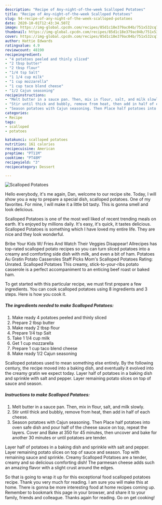 ```yaml
---
description: "Recipe of Any-night-of-the-week Scalloped Potatoes"
title: "Recipe of Any-night-of-the-week Scalloped Potatoes"
slug: 94-recipe-of-any-night-of-the-week-scalloped-potatoes
date: 2020-10-01T12:43:34.507Z
image: https://img-global.cpcdn.com/recipes/85d1c18e379ac04b/751x532cq70/scalloped-potatoes-recipe-main-photo.jpg
thumbnail: https://img-global.cpcdn.com/recipes/85d1c18e379ac04b/751x532cq70/scalloped-potatoes-recipe-main-photo.jpg
cover: https://img-global.cpcdn.com/recipes/85d1c18e379ac04b/751x532cq70/scalloped-potatoes-recipe-main-photo.jpg
author: Hattie Edwards
ratingvalue: 4.9
reviewcount: 48190
recipeingredient:
- "4 potatoes peeled and thinly sliced"
- "2 tbsp butter"
- "2 tbsp flour"
- "1/4 tsp Salt"
- "1 1/4 cup milk"
- "1 cup mozzarella"
- "1 cup taco blend cheese"
- "1/2 Cajun seasoning"
recipeinstructions:
- "Melt butter in a sauce pan. Then, mix in flour, salt, and milk slowly."
- "Stir until thick and bubbly, remove from heat, then add in half of each cheese."
- "Season potatoes with Cajun seasoning. Then Place half potatoes into oven safe dish and pour half of the cheese sauce on top, repeat the layers. Cover and Bake at 350 for 45 minutes, then uncover and bake for another 30 minutes or until potatoes are tender."
categories:
- Recipe
tags:
- scalloped
- potatoes

katakunci: scalloped potatoes 
nutrition: 161 calories
recipecuisine: American
preptime: "PT11M"
cooktime: "PT48M"
recipeyield: "3"
recipecategory: Dessert

---
```



![Scalloped Potatoes](https://img-global.cpcdn.com/recipes/85d1c18e379ac04b/751x532cq70/scalloped-potatoes-recipe-main-photo.jpg)

Hello everybody, it's me again, Dan, welcome to our recipe site. Today, I will show you a way to prepare a special dish, scalloped potatoes. One of my favorites. For mine, I will make it a little bit tasty. This is gonna smell and look delicious.

Scalloped Potatoes is one of the most well liked of recent trending meals on earth. It's enjoyed by millions daily. It's easy, it's quick, it tastes delicious. Scalloped Potatoes is something which I have loved my entire life. They are nice and they look wonderful.

Bribe Your Kids W/ Fries And Watch Their Veggies Disappear! Allrecipes has top-rated scalloped potato recipes so you can turn sliced potatoes into a creamy and comforting side dish with milk, and even a bit of ham. Potatoes Au Gratin Potato Casseroles Staff Picks Mom&#39;s Scalloped Potatoes Rating: Unrated. Scalloped Potatoes This creamy, stick-to-your-ribs potato casserole is a perfect accompaniment to an enticing beef roast or baked ham.


To get started with this particular recipe, we must first prepare a few ingredients. You can cook scalloped potatoes using 8 ingredients and 3 steps. Here is how you cook it.

<!--inarticleads1-->

##### The ingredients needed to make Scalloped Potatoes:

1. Make ready 4 potatoes peeled and thinly sliced
1. Prepare 2 tbsp butter
1. Make ready 2 tbsp flour
1. Prepare 1/4 tsp Salt
1. Take 1 1/4 cup milk
1. Get 1 cup mozzarella
1. Prepare 1 cup taco blend cheese
1. Make ready 1/2 Cajun seasoning


Scalloped potatoes used to mean something else entirely. By the following century, the recipe moved into a baking dish, and eventually it evolved into the creamy gratin we expect today. Layer half of potatoes in a baking dish and sprinkle with salt and pepper. Layer remaining potato slices on top of sauce and season. 

<!--inarticleads2-->

##### Instructions to make Scalloped Potatoes:

1. Melt butter in a sauce pan. Then, mix in flour, salt, and milk slowly.
1. Stir until thick and bubbly, remove from heat, then add in half of each cheese.
1. Season potatoes with Cajun seasoning. Then Place half potatoes into oven safe dish and pour half of the cheese sauce on top, repeat the layers. Cover and Bake at 350 for 45 minutes, then uncover and bake for another 30 minutes or until potatoes are tender.


Layer half of potatoes in a baking dish and sprinkle with salt and pepper. Layer remaining potato slices on top of sauce and season. Top with remaining sauce and sprinkle. Creamy Scalloped Potatoes are a tender, creamy and so delicious comforting dish! The parmesan cheese adds such an amazing flavor with a slight crust around the edges. 

So that is going to wrap it up for this exceptional food scalloped potatoes recipe. Thank you very much for reading. I am sure you will make this at home. There is gonna be more interesting food at home recipes coming up. Remember to bookmark this page in your browser, and share it to your family, friends and colleague. Thanks again for reading. Go on get cooking!
